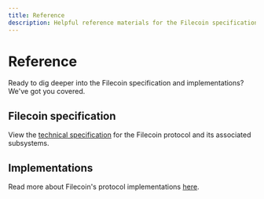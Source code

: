 ```yaml
---
title: Reference
description: Helpful reference materials for the Filecoin specification and implementations
---
```


# Reference

Ready to dig deeper into the Filecoin specification and implementations? We've got you covered.

## Filecoin specification

View the [technical specification](https://github.com/filecoin-project/specs) for the Filecoin protocol and its associated subsystems.

## Implementations

Read more about Filecoin's protocol implementations [here](../build/start-building/implementations.md).
